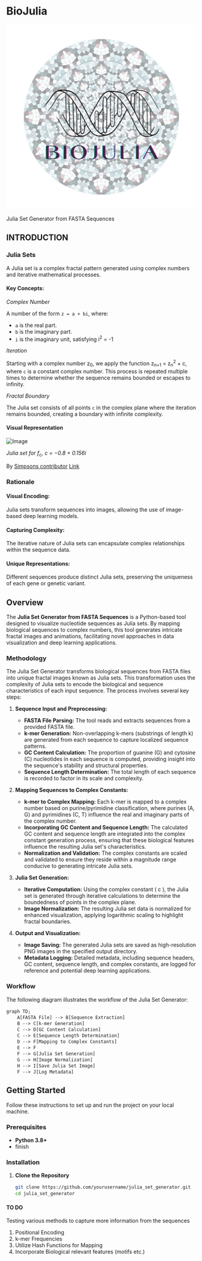 # BioJulia
![alt text](https://github.com/Wabanero/BioJulia/blob/main/Images/logo%20biojulia.png)

Julia Set Generator from FASTA Sequences

## INTRODUCTION

### Julia Sets

A Julia set is a complex fractal pattern generated using complex numbers and iterative mathematical processes.

#### Key Concepts:

*Complex Number*

A number of the form ```z = a + bi```, where:
- ```a``` is the real part.
- ```b``` is the imaginary part.
- ```i``` is the imaginary unit, satisfying i<sup>2</sup> = -1

*Iteration*

Starting with a complex number z<sub>0</sub>, we apply the function z<sub>n+1</sub> = z<sub>n</sub><sup>2</sup> + c, 
where ```c``` is a constant complex number. This process is repeated multiple times to determine whether the sequence 
remains bounded or escapes to infinity.

*Fractal Boundary*

The Julia set consists of all points ```c``` in the complex plane where the iteration remains bounded, creating a boundary 
with infinite complexity.


#### Visual Representation

![Image](https://upload.wikimedia.org/wikipedia/commons/thumb/7/7b/Example_image.jpg/800px-Example_image.jpg)

*Julia set for f<sub>c</sub>, c = −0.8 + 0.156i*

By [Simpsons contributor](https://en.wikipedia.org/wiki/User:Simpsons_contributor)  [Link](https://commons.wikimedia.org/w/index.php?curid=109638427)

### Rationale

#### Visual Encoding:

Julia sets transform sequences into images, allowing the use of image-based deep learning models.

#### Capturing Complexity:

The iterative nature of Julia sets can encapsulate complex relationships within the sequence data.

#### Unique Representations:

Different sequences produce distinct Julia sets, preserving the uniqueness of each gene or genetic variant.

## Overview

The **Julia Set Generator from FASTA Sequences** is a Python-based tool designed to visualize nucleotide sequences as Julia sets. By mapping biological sequences to complex numbers, this tool generates intricate fractal images and animations, facilitating novel approaches in data visualization and deep learning applications.

### Methodology

The Julia Set Generator transforms biological sequences from FASTA files into unique fractal images known as Julia sets. This transformation uses the complexity of Julia sets to encode the biological and sequence characteristics of each input sequence. The process involves several key steps:

1. **Sequence Input and Preprocessing:**
   - **FASTA File Parsing:** The tool reads and extracts sequences from a provided FASTA file.
   - **k-mer Generation:** Non-overlapping k-mers (substrings of length k) are generated from each sequence to capture localized sequence patterns.
   - **GC Content Calculation:** The proportion of guanine (G) and cytosine (C) nucleotides in each sequence is computed, providing insight into the sequence's stability and structural properties.
   - **Sequence Length Determination:** The total length of each sequence is recorded to factor in its scale and complexity.

2. **Mapping Sequences to Complex Constants:**
   - **k-mer to Complex Mapping:** Each k-mer is mapped to a complex number based on purine/pyrimidine classification, where purines (A, G) and pyrimidines (C, T) influence the real and imaginary parts of the complex number.
   - **Incorporating GC Content and Sequence Length:** The calculated GC content and sequence length are integrated into the complex constant generation process, ensuring that these biological features influence the resulting Julia set's characteristics.
   - **Normalization and Validation:** The complex constants are scaled and validated to ensure they reside within a magnitude range conducive to generating intricate Julia sets.

3. **Julia Set Generation:**
   - **Iterative Computation:** Using the complex constant \( c \), the Julia set is generated through iterative calculations to determine the boundedness of points in the complex plane.
   - **Image Normalization:** The resulting Julia set data is normalized for enhanced visualization, applying logarithmic scaling to highlight fractal boundaries.

4. **Output and Visualization:**
   - **Image Saving:** The generated Julia sets are saved as high-resolution PNG images in the specified output directory.
   - **Metadata Logging:** Detailed metadata, including sequence headers, GC content, sequence length, and complex constants, are logged for reference and potential deep learning applications.

### Workflow

The following diagram illustrates the workflow of the Julia Set Generator:

```mermaid
graph TD;
    A[FASTA File] --> B[Sequence Extraction]
    B --> C[k-mer Generation]
    C --> D[GC Content Calculation]
    C --> E[Sequence Length Determination]
    D --> F[Mapping to Complex Constants]
    E --> F
    F --> G[Julia Set Generation]
    G --> H[Image Normalization]
    H --> I[Save Julia Set Image]
    F --> J[Log Metadata]
```

## Getting Started

Follow these instructions to set up and run the project on your local machine.

### Prerequisites

- **Python 3.8+**
- finish


### Installation

1. **Clone the Repository**

   ```bash
   git clone https://github.com/yourusername/julia_set_generator.git
   cd julia_set_generator


#### TO DO

Testing various methods to capture more information from the sequences
1) Positional Encoding
2) k-mer Frequencies
3) Utilize Hash Functions for Mapping
4) Incorporate Biological relevant features (motifs etc.)
